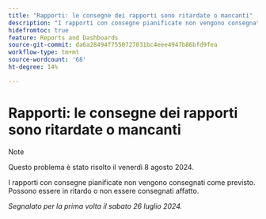 ```yaml
---
title: "Rapporti: le consegne dei rapporti sono ritardate o mancanti"
description: "I rapporti con consegne pianificate non vengono consegnati come previsto. Possono essere in ritardo o non essere consegnati affatto."
hidefromtoc: true
feature: Reports and Dashboards
source-git-commit: da6a28494f7550727031bc4eee4947b86bfd9fea
workflow-type: tm+mt
source-wordcount: '68'
ht-degree: 14%

---
```



# Rapporti: le consegne dei rapporti sono ritardate o mancanti

>[!NOTE]
>
>Questo problema è stato risolto il venerdì 8 agosto 2024.

I rapporti con consegne pianificate non vengono consegnati come previsto. Possono essere in ritardo o non essere consegnati affatto.

_Segnalato per la prima volta il sabato 26 luglio 2024._
